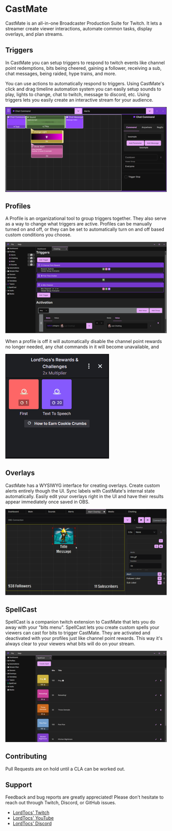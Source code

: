 # CastMate

CastMate is an all-in-one Broadcaster Production Suite for Twitch. It lets a streamer create viewer interactions, automate common tasks, display overlays, and plan streams.

## Triggers

In CastMate you can setup triggers to respond to twitch events like channel point redemptions, bits being cheered, gaining a follower, receiving a sub, chat messages, being raided, hype trains, and more.

You can use actions to automatically respond to triggers. Using CastMate's click and drag timeline automation system you can easily setup sounds to play, lights to change, chat to twitch, message to discord, etc. Using triggers lets you easily create an interactive stream for your audience.

![CastMate UI Triggers](docs/images/trigger.png?raw=true)

## Profiles

A Profile is an organizational tool to group triggers together. They also serve as a way to change what triggers are active. Profiles can be manually turned on and off, or they can be set to automatically turn on and off based custom conditions you choose.

![CastMate UI Profiles](docs/images/profile.png?raw=true)

When a profile is off it will automatically disable the channel point rewards no longer needed, any chat commands in it will become unavailable, and

![CastMate UI Profiles](docs/images/ChannelPointRewards.gif?raw=true)

## Overlays

CastMate has a WYSIWYG interface for creating overlays. Create custom alerts entirely though the UI. Sync labels with CastMate's internal state automatically. Easily edit your overlays right in the UI and have their results appear immediately once saved in OBS.

![CastMate UI Profiles](docs/images/WYSIWYG.gif?raw=true)

## SpellCast

SpellCast is a companion twitch extension to CastMate that lets you do away with your "bits menu". SpellCast lets you create custom spells your viewers can cast for bits to trigger CastMate. They are activated and deactivated with your profiles just like channel point rewards. This way it's always clear to your viewers what bits will do on your stream.

![CastMate UI Profiles](docs/images/SpellCast.png?raw=true)

## Contributing

Pull Requests are on hold until a CLA can be worked out.

## Support

Feedback and bug reports are greatly appreciated! Please don't hesitate to reach out through Twitch, Discord, or GitHub issues.

-   [LordTocs' Twitch](https://www.twitch.tv/lordtocs)
-   [LordTocs' YouTube](https://www.youtube.com/channel/UCe4uXUoF5MkKvhgy514FCuA)
-   [LordTocs' Discord](https://discord.gg/txt4DUzYJM)
